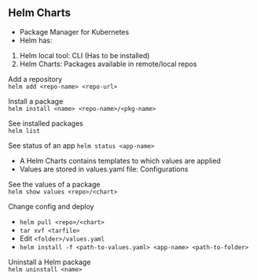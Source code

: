 ## Helm Charts
- Package Manager for Kubernetes
- Helm has:
1. Helm local tool: CLI (Has to be installed)
2. Helm Charts: Packages available in remote/local repos

Add a repository<br>
`helm add <repo-name> <repo-url>`

Install a package<br>
`helm install <name> <repo-name>/<pkg-name>`

See installed packages <br>
`helm list`

See status of an app
`helm status <app-name>`

 - A Helm Charts contains templates to which values are applied
 - Values are stored in values.yaml file: Configurations
 
 See the values of a package <br>
 `helm show values <repo>/<chart>`
 
 Change config and deploy<br>
 - `helm pull <repo>/<chart>` 
 - `tar xvf <tarfile>` 
 - Edit `<folder>/values.yaml`
 - `helm install -f <path-to-values.yaml> <app-name> <path-to-folder>`
 
 Uninstall a Helm package <br>
 `helm uninstall <name>`
 
 
